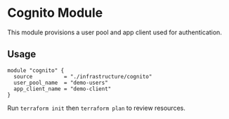 # Cognito Module

This module provisions a user pool and app client used for authentication.

## Usage
```hcl
module "cognito" {
  source          = "./infrastructure/cognito"
  user_pool_name  = "demo-users"
  app_client_name = "demo-client"
}
```

Run `terraform init` then `terraform plan` to review resources.
